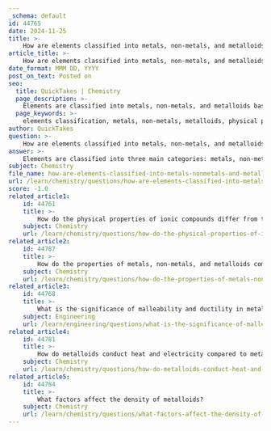 ```yaml
---
_schema: default
id: 44765
date: 2024-11-25
title: >-
    How are elements classified into metals, non-metals, and metalloids?
article_title: >-
    How are elements classified into metals, non-metals, and metalloids?
date_format: MMM DD, YYYY
post_on_text: Posted on
seo:
  title: QuickTakes | Chemistry
  page_description: >-
    Elements are classified into metals, non-metals, and metalloids based on their shared physical and chemical properties, which influence their behavior and characteristics in various chemical reactions.
  page_keywords: >-
    elements classification, metals, non-metals, metalloids, physical properties, chemical properties, periodic table, conductivity, malleability, ductility, ionic behavior, oxides, semiconductor
author: QuickTakes
question: >-
    How are elements classified into metals, non-metals, and metalloids?
answer: >-
    Elements are classified into three main categories: metals, non-metals, and metalloids. This classification is based on their shared physical and chemical properties, which can be observed in their behavior and characteristics.\n\n### Metals\nMetals are typically characterized by the following features:\n- **Luster**: They have a shiny appearance.\n- **Malleability and Ductility**: Metals can be hammered into thin sheets (malleable) and drawn into wires (ductile).\n- **Conductivity**: They are good conductors of heat and electricity.\n- **Oxides**: Metallic oxides are generally basic and ionic.\n- **Ionic Behavior**: Metals tend to lose electrons during chemical reactions, forming positive ions (cations).\n\nExamples of metals include sodium, potassium, iron, gold, and mercury.\n\n### Non-Metals\nNon-metals exhibit distinct properties that set them apart from metals:\n- **Appearance**: They are usually dull and lack the shiny luster of metals.\n- **Brittleness**: Non-metals are brittle when solid and cannot be shaped like metals.\n- **Conductivity**: They are poor conductors of heat and electricity.\n- **Oxides**: Non-metallic oxides are typically acidic.\n- **Ionic Behavior**: Non-metals tend to gain electrons during chemical reactions, forming negative ions (anions).\n\nExamples of non-metals include hydrogen, carbon, phosphorus, and iodine.\n\n### Metalloids\nMetalloids possess properties that are intermediate between metals and non-metals:\n- **Appearance**: They can appear metallic but are often brittle.\n- **Conductivity**: Metalloids are typically semiconductors, meaning they can conduct electricity better than non-metals but not as well as metals.\n- **Oxides**: Their oxides can exhibit both acidic and basic properties.\n\nExamples of metalloids include boron, silicon, arsenic, and antimony.\n\n### Summary\nThe classification of elements into metals, non-metals, and metalloids is essential for understanding their behavior in chemical reactions and their physical properties. This classification is visually represented in the periodic table, where metals are located on the left, non-metals on the right, and metalloids straddling the dividing line between the two.
subject: Chemistry
file_name: how-are-elements-classified-into-metals-nonmetals-and-metalloids.md
url: /learn/chemistry/questions/how-are-elements-classified-into-metals-nonmetals-and-metalloids
score: -1.0
related_article1:
    id: 44761
    title: >-
        How do the physical properties of ionic compounds differ from those of covalent compounds?
    subject: Chemistry
    url: /learn/chemistry/questions/how-do-the-physical-properties-of-ionic-compounds-differ-from-those-of-covalent-compounds
related_article2:
    id: 44787
    title: >-
        How do the properties of metals, non-metals, and metalloids compare in terms of heat resistance, conductivity, hardness, luster, density, physical forms, and ionization?
    subject: Chemistry
    url: /learn/chemistry/questions/how-do-the-properties-of-metals-nonmetals-and-metalloids-compare-in-terms-of-heat-resistance-conductivity-hardness-luster-density-physical-forms-and-ionization
related_article3:
    id: 44768
    title: >-
        What is the significance of malleability and ductility in metals?
    subject: Engineering
    url: /learn/engineering/questions/what-is-the-significance-of-malleability-and-ductility-in-metals
related_article4:
    id: 44781
    title: >-
        How do metalloids conduct heat and electricity compared to metals and non-metals?
    subject: Chemistry
    url: /learn/chemistry/questions/how-do-metalloids-conduct-heat-and-electricity-compared-to-metals-and-nonmetals
related_article5:
    id: 44784
    title: >-
        What factors affect the density of metalloids?
    subject: Chemistry
    url: /learn/chemistry/questions/what-factors-affect-the-density-of-metalloids
---
```


&nbsp;